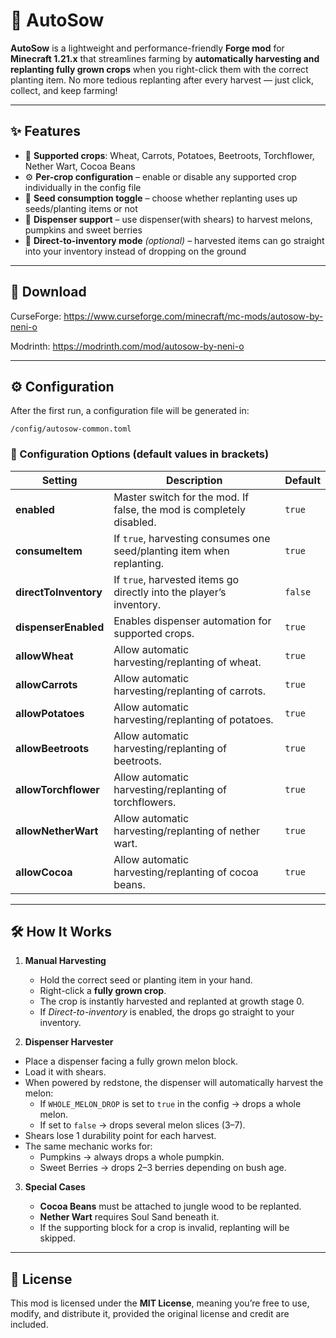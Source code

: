 # 🌱 AutoSow

**AutoSow** is a lightweight and performance-friendly **Forge mod** for **Minecraft 1.21.x** that streamlines farming by **automatically harvesting and replanting fully grown crops** when you right-click them with the correct planting item. No more tedious replanting after every harvest — just click, collect, and keep farming!

---

## ✨ Features

* 🌾 **Supported crops**: Wheat, Carrots, Potatoes, Beetroots, Torchflower, Nether Wart, Cocoa Beans
* ⚙ **Per-crop configuration** – enable or disable any supported crop individually in the config file
* 🌱 **Seed consumption toggle** – choose whether replanting uses up seeds/planting items or not
* 🤖 **Dispenser support** – use dispenser(with shears) to harvest melons, pumpkins and sweet berries
* 🎯 **Direct-to-inventory mode** *(optional)* – harvested items can go straight into your inventory instead of dropping on the ground

---
## 📂​ Download 

CurseForge: https://www.curseforge.com/minecraft/mc-mods/autosow-by-neni-o

Modrinth: https://modrinth.com/mod/autosow-by-neni-o

---

## ⚙ Configuration

After the first run, a configuration file will be generated in:

```
/config/autosow-common.toml
```

### 🔧 Configuration Options (default values in brackets)

| Setting               | Description                                                            | Default |
| --------------------- | ---------------------------------------------------------------------- | ------- |
| **enabled**           | Master switch for the mod. If false, the mod is completely disabled.   | `true`  |
| **consumeItem**       | If `true`, harvesting consumes one seed/planting item when replanting. | `true`  |
| **directToInventory** | If `true`, harvested items go directly into the player’s inventory.    | `false` |
| **dispenserEnabled**  | Enables dispenser automation for supported crops.                      | `true`  |
| **allowWheat**        | Allow automatic harvesting/replanting of wheat.                        | `true`  |
| **allowCarrots**      | Allow automatic harvesting/replanting of carrots.                      | `true`  |
| **allowPotatoes**     | Allow automatic harvesting/replanting of potatoes.                     | `true`  |
| **allowBeetroots**    | Allow automatic harvesting/replanting of beetroots.                    | `true`  |
| **allowTorchflower**  | Allow automatic harvesting/replanting of torchflowers.                 | `true`  |
| **allowNetherWart**   | Allow automatic harvesting/replanting of nether wart.                  | `true`  |
| **allowCocoa**        | Allow automatic harvesting/replanting of cocoa beans.                  | `true`  |

---

## 🛠 How It Works

1. **Manual Harvesting**

   * Hold the correct seed or planting item in your hand.
   * Right-click a **fully grown crop**.
   * The crop is instantly harvested and replanted at growth stage 0.
   * If *Direct-to-inventory* is enabled, the drops go straight to your inventory.

2. **Dispenser Harvester**

* Place a dispenser facing a fully grown melon block.
* Load it with shears.
* When powered by redstone, the dispenser will automatically harvest the melon:
  - If `WHOLE_MELON_DROP` is set to `true` in the config → drops a whole melon.
  - If set to `false` → drops several melon slices (3–7).
* Shears lose 1 durability point for each harvest.
* The same mechanic works for:
  - Pumpkins → always drops a whole pumpkin.
  - Sweet Berries → drops 2–3 berries depending on bush age.


3. **Special Cases**

   * **Cocoa Beans** must be attached to jungle wood to be replanted.
   * **Nether Wart** requires Soul Sand beneath it.
   * If the supporting block for a crop is invalid, replanting will be skipped.

---

## 📜 License

This mod is licensed under the **MIT License**, meaning you’re free to use, modify, and distribute it, provided the original license and credit are included.

